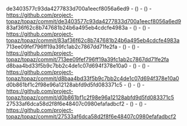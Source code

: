 de3403577c93da4277833d700a1eecf8056a6ed9 -  () -  () - https://github.com/project-topaz/topaz/commit/de3403577c93da4277833d700a1eecf8056a6ed9
83af36f62c8b747681b24b6a495eb4cdcfe4983a -  () -  () - https://github.com/project-topaz/topaz/commit/83af36f62c8b747681b24b6a495eb4cdcfe4983a
713ee09fef796ff19a39fc1ab2c7867dd71fe2fa -  () -  () - https://github.com/project-topaz/topaz/commit/713ee09fef796ff19a39fc1ab2c7867dd71fe2fa
d8baa4bd33f5b9c7bb2c4de1c07d694f378e10a0 -  () -  () - https://github.com/project-topaz/topaz/commit/d8baa4bd33f5b9c7bb2c4de1c07d694f378e10a0
d0b861bf1c2f98e96a12128abfd9d5fd083371c5 -  () -  () - https://github.com/project-topaz/topaz/commit/d0b861bf1c2f98e96a12128abfd9d5fd083371c5
27533af6dca58d2f8f6e48407c0980efafadbcf2 -  () -  () - https://github.com/project-topaz/topaz/commit/27533af6dca58d2f8f6e48407c0980efafadbcf2
